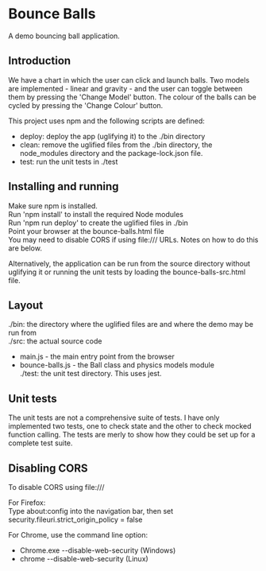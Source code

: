 # Bounce Balls

A demo bouncing ball application.

## Introduction
We have a chart in which the user can click and launch balls. Two models
are implemented - linear and gravity - and the user can toggle between them
by pressing the 'Change Model' button. The colour of the balls can be cycled
by pressing the 'Change Colour' button.

This project uses npm and the following scripts are defined:<br>
- deploy: deploy the app (uglifying it) to the ./bin directory<br>
- clean: remove the uglified files from the ./bin directory, the node_modules directory and the package-lock.json file.<br>
- test: run the unit tests in ./test

## Installing and running
Make sure npm is installed.<br>
Run 'npm install' to install the required Node modules<br>
Run 'npm run deploy' to create the uglified files in ./bin<br>
Point your browser at the bounce-balls.html file<br>
You may need to disable CORS if using file:/// URLs. Notes on how to do this
are below.

Alternatively, the application can be run from the source directory without uglifying
it or running the unit tests by loading the bounce-balls-src.html file.

## Layout
./bin: the directory where the uglified files are and where the demo may be run from<br>
./src: the actual source code<br>
  - main.js - the main entry point from the browser<br>
  - bounce-balls.js - the Ball class and physics models module<br>
./test: the unit test directory. This uses jest.

## Unit tests
The unit tests are not a comprehensive suite of tests. I have only implemented
two tests, one to check state and the other to check mocked function calling.
The tests are merly to show how they could be set up for a complete test suite.

## Disabling CORS
To disable CORS using file:///

For Firefox:<br>
    Type about:config into the navigation bar, then set security.fileuri.strict_origin_policy = false

For Chrome, use the command line option:<br>
- Chrome.exe --disable-web-security  (Windows)<br>
- chrome --disable-web-security (Linux)

